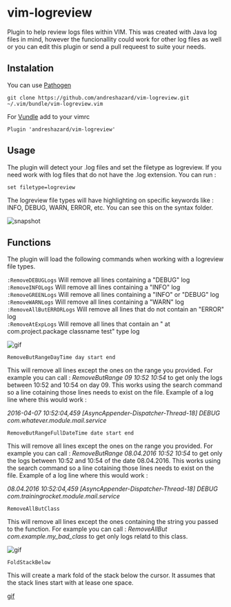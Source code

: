 # vim-logreview

Plugin to help review logs files within VIM.
This was created with Java log files in mind, however the funcionallity could work
for other log files as well or you can edit this plugin or send a pull requeest to suite your needs.

## Instalation

You can use [Pathogen](https://github.com/tpope/vim-pathogen)
```
git clone https://github.com/andreshazard/vim-logreview.git
~/.vim/bundle/vim-logreview.vim
```
For [Vundle](https://github.com/VundleVim/Vundle.vim)
add to your vimrc
```
Plugin 'andreshazard/vim-logreview'
```

## Usage

The plugin will detect your .log files and set the filetype as logreview.
If you need work with log files  that do not have the .log extension.
You can run :

```
set filetype=logreview
```

The logreview file types will have highlighting on specific keywords like : INFO, DEBUG, WARN, ERROR, etc. You can see
this on the syntax folder.

![snapshot](http://i.imgur.com/uQoem3G.png)


## Functions

The plugin will load the following commands when working with a logreview file types.

`:RemoveDEBUGLogs` Will remove all lines containing a "DEBUG" log <br>
`:RemoveINFOLogs` Will remove all lines containing a "INFO" log <br>
`:RemoveGREENLogs` Will remove all lines containing a "INFO" or "DEBUG" log <br>
`:RemoveWARNLogs` Will remove all lines containing a "WARN" log <br>
`:RemoveAllButERRORLogs` Will remove all lines that do not contain an "ERROR" log <br>
`:RemoveAtExpLogs` Will remove all lines that contain an " at com.project.package classname test" type log <br>

![gif](http://i.imgur.com/ppv97Qx.gif)

`RemoveButRangeDayTime day start end`<br>

This will remove all lines except the ones on the range you provided. For example you can call :
*RemoveButRange 09 10:52 10:54* to get only the logs between 10:52 and 10:54 on day 09. This works
using the search command so a line cotaining those lines needs to exist on the file.
Example of a log line where this would work :<br> 

*2016-04-07 10:52:04,459 [AsyncAppender-Dispatcher-Thread-18] DEBUG com.whatever.module.mail.service*

`RemoveButRangeFullDateTime date start end`<br>

This will remove all lines except the ones on the range you provided. For example you can call :
*RemoveButRange 08.04.2016 10:52 10:54* to get only the logs between 10:52 and 10:54 of the date 08.04.2016. This works
using the search command so a line cotaining those lines needs to exist on the file.
Example of a log line where this would work :<br> 

*08.04.2016 10:52:04,459 [AsyncAppender-Dispatcher-Thread-18] DEBUG com.trainingrocket.module.mail.service*

`RemoveAllButClass`<br>

This will remove all lines except the ones containing the string you passed to the function.
For example you can call :
*RemoveAllBut com.example.my_bad_class* to get only logs relatd to this class.

![gif](http://i.imgur.com/VsouksS.gif)

`FoldStackBelow`<br>

This will create a mark fold of the stack below the cursor. It assumes that the stack lines start
with at lease one space.

[gif](http://i.imgur.com/rrVUKji.gif)
